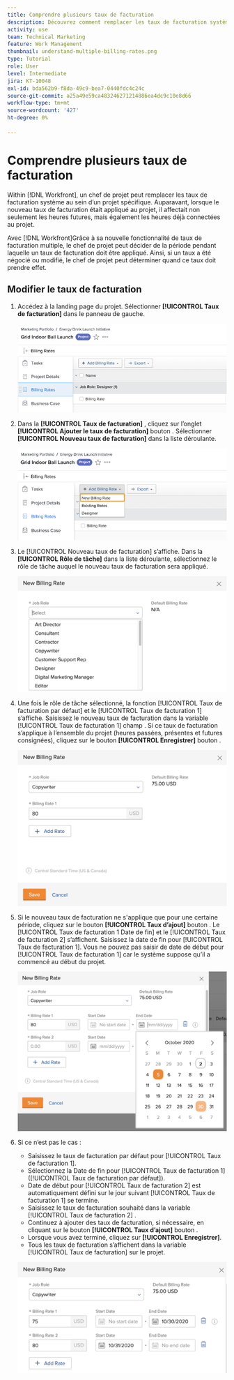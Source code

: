 ```yaml
---
title: Comprendre plusieurs taux de facturation
description: Découvrez comment remplacer les taux de facturation système dans un projet.
activity: use
team: Technical Marketing
feature: Work Management
thumbnail: understand-multiple-billing-rates.png
type: Tutorial
role: User
level: Intermediate
jira: KT-10048
exl-id: bda562b9-f8da-49c9-bea7-0440fdc4c24c
source-git-commit: a25a49e59ca483246271214886ea4dc9c10e8d66
workflow-type: tm+mt
source-wordcount: '427'
ht-degree: 0%

---
```


# Comprendre plusieurs taux de facturation

Within [!DNL Workfront], un chef de projet peut remplacer les taux de facturation système au sein d’un projet spécifique. Auparavant, lorsque le nouveau taux de facturation était appliqué au projet, il affectait non seulement les heures futures, mais également les heures déjà connectées au projet.

Avec [!DNL Workfront]Grâce à sa nouvelle fonctionnalité de taux de facturation multiple, le chef de projet peut décider de la période pendant laquelle un taux de facturation doit être appliqué. Ainsi, si un taux a été négocié ou modifié, le chef de projet peut déterminer quand ce taux doit prendre effet.

## Modifier le taux de facturation

1. Accédez à la landing page du projet. Sélectionner **[!UICONTROL Taux de facturation]** dans le panneau de gauche.

   ![Image de sélection [!UICONTROL Taux de facturation] in [!DNL Workfront]](assets/project-finances-1.png)

1. Dans la **[!UICONTROL Taux de facturation]** , cliquez sur l’onglet **[!UICONTROL Ajouter le taux de facturation]** bouton . Sélectionner **[!UICONTROL Nouveau taux de facturation]** dans la liste déroulante.

   ![Image de sélection [!UICONTROL Nouveau taux de facturation] in [!DNL Workfront]](assets/project-finances-2.png)

1. Le [!UICONTROL Nouveau taux de facturation] s’affiche. Dans la **[!UICONTROL Rôle de tâche]** dans la liste déroulante, sélectionnez le rôle de tâche auquel le nouveau taux de facturation sera appliqué.

   ![Image de sélection des rôles de tâche dans un nouveau taux de facturation dans [!DNL Workfront]](assets/project-finances-3.png)

1. Une fois le rôle de tâche sélectionné, la fonction [!UICONTROL Taux de facturation par défaut] et le [!UICONTROL Taux de facturation 1] s’affiche. Saisissez le nouveau taux de facturation dans la variable [!UICONTROL Taux de facturation 1] champ . Si ce taux de facturation s’applique à l’ensemble du projet (heures passées, présentes et futures consignées), cliquez sur le bouton **[!UICONTROL Enregistrer]** bouton .

   ![Image d’enregistrement d’un nouveau taux de facturation applicable à l’ensemble du projet dans [!DNL Workfront]](assets/project-finances-5.png)

1. Si le nouveau taux de facturation ne s&#39;applique que pour une certaine période, cliquez sur le bouton **[!UICONTROL Taux d’ajout]** bouton . Le [!UICONTROL Taux de facturation 1 Date de fin] et le [!UICONTROL Taux de facturation 2] s’affichent. Saisissez la date de fin pour [!UICONTROL Taux de facturation 1]. Vous ne pouvez pas saisir de date de début pour [!UICONTROL Taux de facturation 1] car le système suppose qu’il a commencé au début du projet.

   ![Image de création d’un nouveau taux de facturation s’appliquant à une certaine période, à partir du début du projet dans [!DNL Workfront]](assets/project-finances-6.png)

1. Si ce n’est pas le cas :

   * Saisissez le taux de facturation par défaut pour [!UICONTROL Taux de facturation 1].
   * Sélectionnez la Date de fin pour [!UICONTROL Taux de facturation 1] ([!UICONTROL Taux de facturation par défaut]).
   * Date de début pour [!UICONTROL Taux de facturation 2] est automatiquement défini sur le jour suivant [!UICONTROL Taux de facturation 1] se termine.
   * Saisissez le taux de facturation souhaité dans la variable [!UICONTROL Taux de facturation 2] .
   * Continuez à ajouter des taux de facturation, si nécessaire, en cliquant sur le bouton **[!UICONTROL Taux d’ajout]** bouton .
   * Lorsque vous avez terminé, cliquez sur **[!UICONTROL Enregistrer]**.
   * Tous les taux de facturation s’affichent dans la variable [!UICONTROL Taux de facturation] sur le projet.

   ![Image de création de nouveaux taux de facturation qui s’appliquent aux différentes périodes dans [!DNL Workfront]](assets/project-finances-7.png)
